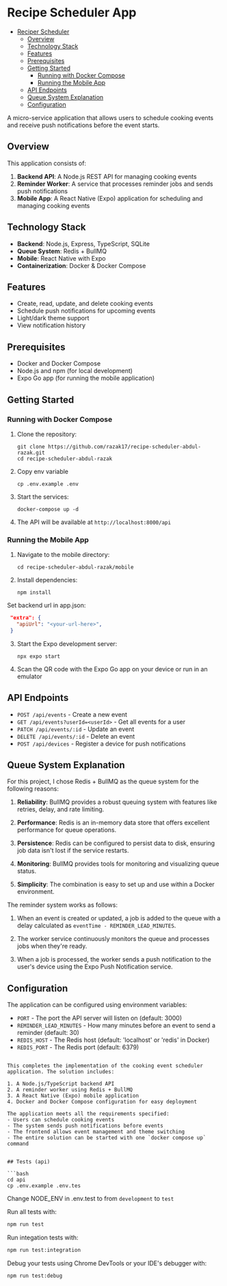 # Recipe Scheduler App

<!--toc:start-->
- [Reciper Scheduler](#reciper-scheduler)
  - [Overview](#overview)
  - [Technology Stack](#technology-stack)
  - [Features](#features)
  - [Prerequisites](#prerequisites)
  - [Getting Started](#getting-started)
    - [Running with Docker Compose](#running-with-docker-compose)
    - [Running the Mobile App](#running-the-mobile-app)
  - [API Endpoints](#api-endpoints)
  - [Queue System Explanation](#queue-system-explanation)
  - [Configuration](#configuration)
<!--toc:end-->

A micro-service application that allows users to schedule cooking events and receive push notifications before the event starts.

## Overview

This application consists of:

1. **Backend API**: A Node.js REST API for managing cooking events
2. **Reminder Worker**: A service that processes reminder jobs and sends push notifications
3. **Mobile App**: A React Native (Expo) application for scheduling and managing cooking events

## Technology Stack

- **Backend**: Node.js, Express, TypeScript, SQLite
- **Queue System**: Redis + BullMQ
- **Mobile**: React Native with Expo
- **Containerization**: Docker & Docker Compose

## Features

- Create, read, update, and delete cooking events
- Schedule push notifications for upcoming events
- Light/dark theme support
- View notification history

## Prerequisites

- Docker and Docker Compose
- Node.js and npm (for local development)
- Expo Go app (for running the mobile application)

## Getting Started

### Running with Docker Compose

1. Clone the repository:
   ```
   git clone https://github.com/razak17/recipe-scheduler-abdul-razak.git
   cd recipe-scheduler-abdul-razak
   ```

2. Copy env variable
   ```
   cp .env.example .env
   ```

3. Start the services:
   ```
   docker-compose up -d
   ```

4. The API will be available at `http://localhost:8000/api`

### Running the Mobile App

1. Navigate to the mobile directory:
   ```
   cd recipe-scheduler-abdul-razak/mobile
   ```

1. Install dependencies:
   ```
   npm install
   ```

Set backend url in app.json:
   ```json
    "extra": {
      "apiUrl": "<your-url-here>",
    }
   ```

3. Start the Expo development server:
   ```
   npx expo start
   ```

4. Scan the QR code with the Expo Go app on your device or run in an emulator

## API Endpoints

- `POST /api/events` - Create a new event
- `GET /api/events?userId=<userId>` - Get all events for a user
- `PATCH /api/events/:id` - Update an event
- `DELETE /api/events/:id` - Delete an event
- `POST /api/devices` - Register a device for push notifications

## Queue System Explanation

For this project, I chose Redis + BullMQ as the queue system for the following reasons:

1. **Reliability**: BullMQ provides a robust queuing system with features like retries, delay, and rate limiting.

2. **Performance**: Redis is an in-memory data store that offers excellent performance for queue operations.

3. **Persistence**: Redis can be configured to persist data to disk, ensuring job data isn't lost if the service restarts.

4. **Monitoring**: BullMQ provides tools for monitoring and visualizing queue status.

5. **Simplicity**: The combination is easy to set up and use within a Docker environment.

The reminder system works as follows:

1. When an event is created or updated, a job is added to the queue with a delay calculated as `eventTime - REMINDER_LEAD_MINUTES`.

2. The worker service continuously monitors the queue and processes jobs when they're ready.

3. When a job is processed, the worker sends a push notification to the user's device using the Expo Push Notification service.

## Configuration

The application can be configured using environment variables:

- `PORT` - The port the API server will listen on (default: 3000)
- `REMINDER_LEAD_MINUTES` - How many minutes before an event to send a reminder (default: 30)
- `REDIS_HOST` - The Redis host (default: 'localhost' or 'redis' in Docker)
- `REDIS_PORT` - The Redis port (default: 6379)
```

This completes the implementation of the cooking event scheduler application. The solution includes:

1. A Node.js/TypeScript backend API
2. A reminder worker using Redis + BullMQ
3. A React Native (Expo) mobile application
4. Docker and Docker Compose configuration for easy deployment

The application meets all the requirements specified:
- Users can schedule cooking events
- The system sends push notifications before events
- The frontend allows event management and theme switching
- The entire solution can be started with one `docker compose up` command


## Tests (api)

```bash
cd api
cp .env.example .env.tes
```

Change NODE_ENV in .env.test to from `development` to `test`

Run all tests with:

```bash
npm run test
```

Run integation tests with:

```bash
npm run test:integration
```

Debug your tests using Chrome DevTools or your IDE's debugger with:

```bash
npm run test:debug
```
